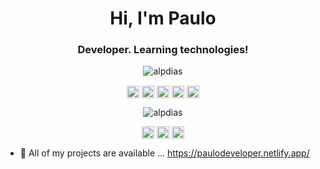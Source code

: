 <h1 align="center">Hi, I'm Paulo</h1>
<h3 align="center">Developer. Learning technologies!</h3>
<p align="center"><img src="https://komarev.com/ghpvc/?username=alpdias" alt="alpdias"/></p>

<p align="center">
<img align="center" src="https://cdn.jsdelivr.net/npm/simple-icons@3.0.1/icons/python.svg" alt="python" height="20" width="20"/>
<img align="center" src="https://cdn.jsdelivr.net/npm/simple-icons@3.0.1/icons/mysql.svg" alt="mysql" height="20" width="20"/>
<img align="center" src="https://cdn.jsdelivr.net/npm/simple-icons@3.0.1/icons/html5.svg" alt="html" height="20" width="20"/>
<img align="center" src="https://cdn.jsdelivr.net/npm/simple-icons@3.0.1/icons/css3.svg" alt="css" height="20" width="20"/>
<img align="center" src="https://cdn.jsdelivr.net/npm/simple-icons@3.0.1/icons/javascript.svg" alt="javascript" height="20" width="20"/>
</p>

<p align="center">
<img src="https://github-readme-stats.vercel.app/api?username=alpdias&show_icons=true" alt="alpdias"/> 
</p>

<p align="center">
<a href="https://linkedin.com/in/paulo-alcântara-00b4ab14a" target="blank"><img align="center" src="https://cdn.jsdelivr.net/npm/simple-icons@3.0.1/icons/linkedin.svg" alt="alpdias" height="20" width="20"/></a>
<a href="https://t.me/alpdias" target="blank"><img align="center" src="https://cdn.jsdelivr.net/npm/simple-icons@3.0.1/icons/telegram.svg" alt="alpdias" height="20" width="20"/></a>
<a href="https://paulodeveloper.netlify.app/" target="blank"><img align="center" src="https://cdn.jsdelivr.net/npm/simple-icons@3.0.1/icons/discover.svg" alt="alpdias" height="20" width="20"/></a>
</p>

- 🔭 All of my projects are available ... https://paulodeveloper.netlify.app/

<!--
**alpdias/alpdias** is a ✨ _special_ ✨ repository because its `README.md` (this file) appears on your GitHub profile.

Here are some ideas to get you started:

- 🔭 I’m currently working on ...
- 🌱 I’m currently learning ...
- 👯 I’m looking to collaborate on ...
- 🤔 I’m looking for help with ...
- 💬 Ask me about ...
- 📫 How to reach me: ...
- 😄 Pronouns: ...
- ⚡ Fun fact: ...
-->

